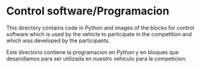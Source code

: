Control software/Programacion
====

This directory contains code in Python and images of the blocks for control software which is used by the vehicle to participate in the competition and which was developed by the participants.  
  
Este directorio contiene la programacion en Python y en bloques que desarollamos para ser utilizada en nuestro vehiculo para la competicion.

